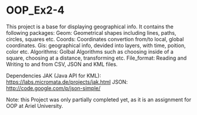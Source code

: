 # OOP_Ex2-4
This project is a base for displaying geographical info.
It contains the following packages:
<a> Geom: Geometrical shapes including lines, paths, circles, squares etc. </a>
<a> Coords: Coordinates convertion from/to local, global coordinates. </a>
<a> Gis: geographical info, devided into layers, with time, poition, color etc. </a>
<a> Algorithms: Golbal Algorithms such as choosing inside of a square, choosing at a distance, transforming etc. </a>
<a> File_format: Reading and Writing to and from CSV, JSON and KML files. </a>

Dependencies
<a> JAK (Java API for KML): https://labs.micromata.de/projects/jak.html </a>
<a> JSON: http://code.google.com/p/json-simple/ </a>
  
Note: this Project was only partially completed yet, as it is an assignment for OOP at Ariel University.
